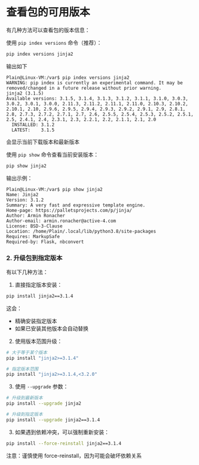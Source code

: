 # 查看包的可用版本

有几种方法可以查看包的版本信息：

使用 `pip index versions` 命令（推荐）：

```bash
pip index versions jinja2
```
输出如下

```shell
Plain@Linux-VM:/var$ pip index versions jinja2
WARNING: pip index is currently an experimental command. It may be removed/changed in a future release without prior warning.
jinja2 (3.1.5)
Available versions: 3.1.5, 3.1.4, 3.1.3, 3.1.2, 3.1.1, 3.1.0, 3.0.3, 3.0.2, 3.0.1, 3.0.0, 2.11.3, 2.11.2, 2.11.1, 2.11.0, 2.10.3, 2.10.2, 2.10.1, 2.10, 2.9.6, 2.9.5, 2.9.4, 2.9.3, 2.9.2, 2.9.1, 2.9, 2.8.1, 2.8, 2.7.3, 2.7.2, 2.7.1, 2.7, 2.6, 2.5.5, 2.5.4, 2.5.3, 2.5.2, 2.5.1, 2.5, 2.4.1, 2.4, 2.3.1, 2.3, 2.2.1, 2.2, 2.1.1, 2.1, 2.0
  INSTALLED: 3.1.2
  LATEST:    3.1.5
```

会显示当前下载版本和最新版本



使用 `pip show` 命令查看当前安装版本：

```bash
pip show jinja2
```
输出示例：
```shell
Plain@Linux-VM:/var$ pip show jinja2
Name: Jinja2
Version: 3.1.2
Summary: A very fast and expressive template engine.
Home-page: https://palletsprojects.com/p/jinja/
Author: Armin Ronacher
Author-email: armin.ronacher@active-4.com
License: BSD-3-Clause
Location: /home/Plain/.local/lib/python3.8/site-packages
Requires: MarkupSafe
Required-by: Flask, nbconvert
```
### 2. 升级包到指定版本

有以下几种方法：

1. 直接指定版本安装：
```bash
pip install jinja2==3.1.4
```
这会：
- 精确安装指定版本
- 如果已安装其他版本会自动替换

2. 使用版本范围升级：
```bash
# 大于等于某个版本
pip install "jinja2>=3.1.4"

# 指定版本范围
pip install "jinja2>=3.1.4,<3.2.0"
```
3. 使用 `--upgrade` 参数：
```bash
# 升级到最新版本
pip install --upgrade jinja2

# 升级到指定版本
pip install --upgrade jinja2==3.1.4
```
3. 如果遇到依赖冲突，可以强制重新安装：
```bash
pip install --force-reinstall jinja2==3.1.4
```
注意：谨慎使用 force-reinstall，因为可能会破坏依赖关系

